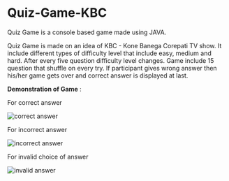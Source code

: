 # Quiz-Game-KBC
Quiz Game is a console based game made using JAVA.

Quiz Game is made on an idea of KBC - Kone Banega Corepati TV show. It include different types of difficulty level that include easy, medium and hard. After every five question difficulty level changes. Game include 15 question that shuffle on every try. If participant gives wrong answer then his/her game gets over and correct answer is displayed at last.


<b>Demonstration of Game</b> :

For correct answer

![correct answer](https://user-images.githubusercontent.com/88082230/180838584-f36f93de-3322-4f1d-81de-bc54607faabe.png)


For incorrect answer

![incorrect answer](https://user-images.githubusercontent.com/88082230/180838732-db174370-6e88-4f43-985b-2ed1f24c2c05.png)


For invalid choice of answer

![invalid answer](https://user-images.githubusercontent.com/88082230/180838786-9d7fe3d8-c610-4190-8469-62b6a71d062b.png)
